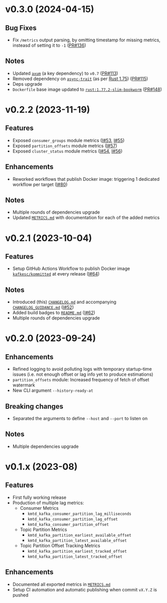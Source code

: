 # v0.3.0 (2024-04-15)

## Bug Fixes

* Fix `/metrics` output parsing, by omitting timestamp for missing metrics, insteasd of setting it
  to `-1` ([PR#136](https://github.com/kafkesc/kommitted/pull/136))

## Notes

* Updated [`axum`](https://crates.io/crates/axum) (a key dependency)
  to `v0.7` ([PR#113](https://github.com/kafkesc/kommitted/pull/113))
* Removed dependency on [`async-trait`](https://crates.io/crates/async-trait) (as
  per [Rust 1.75](https://blog.rust-lang.org/2023/12/21/async-fn-rpit-in-traits.html#where-the-gaps-lie)) ([PR#115](https://github.com/kafkesc/kommitted/pull/115))
* Deps upgrade
* `Dockerfile` base image updated
  to [`rust:1.77.2-slim-bookworm`](https://hub.docker.com/layers/library/rust/1.77.2-slim-bookworm/images/sha256-ed00d3908ba2ade42982456c2f9b8b6db5fecf14e9d1d2f58a1dedbb6a7c924e?context=explore)
  ([PR#148](https://github.com/kafkesc/kommitted/pull/148))

# v0.2.2 (2023-11-19)

## Features

* Exposed `consumer_groups` module
  metrics ([I#53](https://github.com/kafkesc/kommitted/issues/53), [I#55](https://github.com/kafkesc/kommitted/issues/55))
* Exposed `partition_offsets` module metrics ([I#57](https://github.com/kafkesc/kommitted/issues/57))
* Exposed `cluster_status` module
  metrics ([I#54](https://github.com/kafkesc/kommitted/issues/54), [I#56](https://github.com/kafkesc/kommitted/issues/56))

## Enhancements

* Reworked workflows that publish Docker image: triggering 1 dedicated workflow per
  target ([I#80](https://github.com/kafkesc/kommitted/issues/80))

## Notes

* Multiple rounds of dependencies upgrade
* Updated [`METRICS.md`](./METRICS.md) with documentation for each of the added metrics

# v0.2.1 (2023-10-04)

## Features

* Setup GitHub Actions Workflow to publish Docker
  image [`kafkesc/kommitted`](https://hub.docker.com/r/kafkesc/kommitted) at every
  release ([I#64](https://github.com/kafkesc/kommitted/issues/64))

## Notes

* Introduced (this) [`CHANGELOG.md`](./CHANGELOG.md) and
  accompanying [`CHANGELOG_GUIDANCE.md`](./CHANGELOG_GUIDANCE.md) ([I#52](https://github.com/kafkesc/kommitted/issues/52))
* Added build badges to [`README.md`](./README.md) ([I#62](https://github.com/kafkesc/kommitted/issues/62))
* Multiple rounds of dependencies upgrade

# v0.2.0 (2023-09-24)

## Enhancements

* Refined logging to avoid polluting logs with temporary startup-time issues (i.e. not enough offset or lag info yet to
  produce estimations)
* `partition_offsets` module: Increased frequency of fetch of offset watermark
* New CLI argument `--history-ready-at`

## Breaking changes

* Separated the arguments to define `--host` and `--port` to listen on

## Notes

* Multiple dependencies upgrade

# v0.1.x (2023-08)

## Features

* First fully working release
* Production of multiple lag metrics:
    * Consumer Metrics
        * `kmtd_kafka_consumer_partition_lag_milliseconds`
        * `kmtd_kafka_consumer_partition_lag_offset`
        * `kmtd_kafka_consumer_partition_offset`
    * Topic Partition Metrics
        * `kmtd_kafka_partition_earliest_available_offset`
        * `kmtd_kafka_partition_latest_available_offset`
    * Topic Partition Offset Tracking Metrics
        * `kmtd_kafka_partition_earliest_tracked_offset`
        * `kmtd_kafka_partition_latest_tracked_offset`

## Enhancements

* Documented all exported metrics in [`METRICS.md`](./METRICS.md)
* Setup CI automation and automatic publishing when commit `vX.Y.Z` is pushed